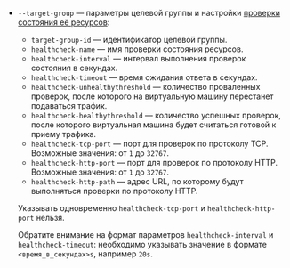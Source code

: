 * `--target-group` — параметры целевой группы и настройки [проверки состояния её ресурсов](../../network-load-balancer/concepts/health-check.md):
    * `target-group-id` — идентификатор целевой группы.
    * `healthcheck-name` — имя проверки состояния ресурсов.
    * `healthcheck-interval` — интервал выполнения проверок состояния в секундах.
    * `healthcheck-timeout` — время ожидания ответа в секундах.
    * `healthcheck-unhealthythreshold` — количество проваленных проверок, после которого на виртуальную машину перестанет подаваться трафик.
    * `healthcheck-healthythreshold` — количество успешных проверок, после которого виртуальная машина будет считаться готовой к приему трафика.
    * `healthcheck-tcp-port` — порт для проверок по протоколу TCP. Возможные значения: от `1` до `32767`.
    * `healthcheck-http-port` — порт для проверок по протоколу HTTP. Возможные значения: от `1` до `32767`.
    * `healthcheck-http-path` — адрес URL, по которому будут выполняться проверки по протоколу HTTP.

    Указывать одновременно `healthcheck-tcp-port` и `healthcheck-http-port` нельзя.

    Обратите внимание на формат параметров `healthcheck-interval` и `healthcheck-timeout`: необходимо указывать значение в формате `<время_в_секундах>s`, например `20s`.
